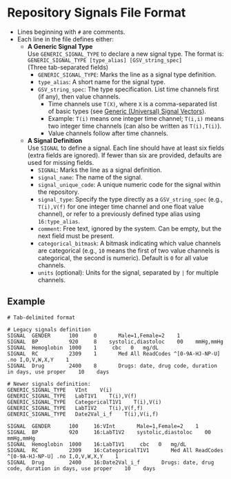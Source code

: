 # Repository Signals File Format

- Lines beginning with `#` are comments.
- Each line in the file defines either:
  - **A Generic Signal Type**  
    Use `GENERIC_SIGNAL_TYPE` to declare a new signal type. The format is:  
    `GENERIC_SIGNAL_TYPE [type_alias] [GSV_string_spec]`  
    (Three tab-separated fields)
    - `GENERIC_SIGNAL_TYPE`: Marks the line as a signal type definition.
    - `type_alias`: A short name for the signal type.
    - `GSV_string_spec`: The type specification. List time channels first (if any), then value channels.  
      - Time channels use `T(X)`, where `X` is a comma-separated list of basic types (see [Generic (Universal) Signal Vectors](/Infrastructure%20Home%20Page/00.InfraMed%20Library%20page/Generic%20(Universal)%20Signal%20Vectors.html)).  
      - Example: `T(i)` means one integer time channel; `T(i,i)` means two integer time channels (can also be written as `T(i),T(i)`).  
      - Value channels follow after time channels.
  - **A Signal Definition**  
    Use `SIGNAL` to define a signal. Each line should have at least six fields (extra fields are ignored). If fewer than six are provided, defaults are used for missing fields.
    - `SIGNAL`: Marks the line as a signal definition.
    - `signal_name`: The name of the signal.
    - `signal_unique_code`: A unique numeric code for the signal within the repository.
    - `signal_type`: Specify the type directly as a `GSV_string_spec` (e.g., `T(i),V(f)` for one integer time channel and one float value channel), or refer to a previously defined type alias using `16:type_alias`.
    - `comment`: Free text, ignored by the system. Can be empty, but the next field must be present.
    - `categorical_bitmask`: A bitmask indicating which value channels are categorical (e.g., `10` means the first of two value channels is categorical, the second is numeric). Default is `0` for all value channels.
    - `units` (optional): Units for the signal, separated by `|` for multiple channels.

## Example

```
# Tab-delimited format

# Legacy signals definition
SIGNAL  GENDER      100     0       Male=1,Female=2    1  
SIGNAL  BP          920     8    systolic,diastoloc    00    mmHg,mmHg
SIGNAL  Hemoglobin  1000    1     cbc   0   mg/dL
SIGNAL  RC          2309    1       Med All ReadCodes ^[0-9A-HJ-NP-U] .no I,O,V,W,X,Y    1
SIGNAL  Drug        2400    8       Drugs: date, drug code, duration in days, use proper    10    days

# Newer signals definition:
GENERIC_SIGNAL_TYPE   VInt    V(i)
GENERIC_SIGNAL_TYPE   LabT1V1    T(i),V(f)
GENERIC_SIGNAL_TYPE   CategoricalT1V1    T(i),V(i)
GENERIC_SIGNAL_TYPE   LabT1V2    T(i),V(f,f)
GENERIC_SIGNAL_TYPE   Date2Val_i_f    T(i),V(i,f)

SIGNAL  GENDER      100     16:VInt       Male=1,Female=2    1  
SIGNAL  BP          920     16:LabT1V2    systolic,diastoloc    00    mmHg,mmHg
SIGNAL  Hemoglobin  1000    16:LabT1V1     cbc   0   mg/dL
SIGNAL  RC          2309    16:CategoricalT1V1       Med All ReadCodes ^[0-9A-HJ-NP-U] .no I,O,V,W,X,Y    1
SIGNAL  Drug        2400    16:Date2Val_i_f       Drugs: date, drug code, duration in days, use proper    10    days
```
